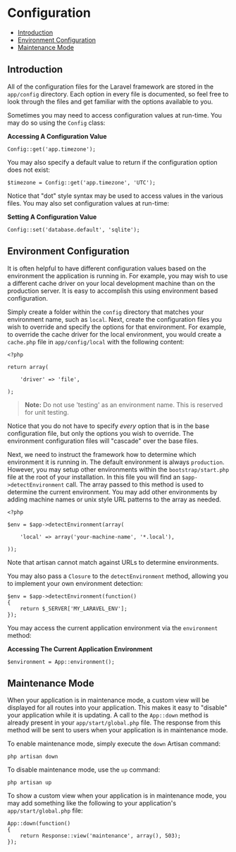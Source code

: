 # Configuration

- [Introduction](#introduction)
- [Environment Configuration](#environment-configuration)
- [Maintenance Mode](#maintenance-mode)

<a name="introduction"></a>
## Introduction

All of the configuration files for the Laravel framework are stored in the `app/config` directory. Each option in every file is documented, so feel free to look through the files and get familiar with the options available to you.

Sometimes you may need to access configuration values at run-time. You may do so using the `Config` class:

**Accessing A Configuration Value**

	Config::get('app.timezone');

You may also specify a default value to return if the configuration option does not exist:

	$timezone = Config::get('app.timezone', 'UTC');

Notice that "dot" style syntax may be used to access values in the various files. You may also set configuration values at run-time:

**Setting A Configuration Value**

	Config::set('database.default', 'sqlite');

<a name="environment-configuration"></a>
## Environment Configuration

It is often helpful to have different configuration values based on the environment the application is running in. For example, you may wish to use a different cache driver on your local development machine than on the production server. It is easy to accomplish this using environment based configuration.

Simply create a folder within the `config` directory that matches your environment name, such as `local`. Next, create the configuration files you wish to override and specify the options for that environment. For example, to override the cache driver for the local environment, you would create a `cache.php` file in `app/config/local` with the following content:

	<?php

	return array(

		'driver' => 'file',

	);

> **Note:** Do not use 'testing' as an environment name. This is reserved for unit testing.

Notice that you do not have to specify _every_ option that is in the base configuration file, but only the options you wish to override. The environment configuration files will "cascade" over the base files.

Next, we need to instruct the framework how to determine which environment it is running in. The default environment is always `production`. However, you may setup other environments within the `bootstrap/start.php` file at the root of your installation. In this file you will find an `$app->detectEnvironment` call. The array passed to this method is used to determine the current environment. You may add other environments by adding machine names or unix style URL patterns to the array as needed.

    <?php

    $env = $app->detectEnvironment(array(

        'local' => array('your-machine-name', '*.local'),

    ));

Note that artisan cannot match against URLs to determine environments.

You may also pass a `Closure` to the `detectEnvironment` method, allowing you to implement your own environment detection:

	$env = $app->detectEnvironment(function()
	{
		return $_SERVER['MY_LARAVEL_ENV'];
	});

You may access the current application environment via the `environment` method:

**Accessing The Current Application Environment**

	$environment = App::environment();

<a name="maintenance-mode"></a>
## Maintenance Mode

When your application is in maintenance mode, a custom view will be displayed for all routes into your application. This makes it easy to "disable" your application while it is updating. A call to the `App::down` method is already present in your `app/start/global.php` file. The response from this method will be sent to users when your application is in maintenance mode.

To enable maintenance mode, simply execute the `down` Artisan command:

	php artisan down

To disable maintenance mode, use the `up` command:

	php artisan up

To show a custom view when your application is in maintenance mode, you may add something like the following to your application's `app/start/global.php` file:

	App::down(function()
	{
		return Response::view('maintenance', array(), 503);
	});
